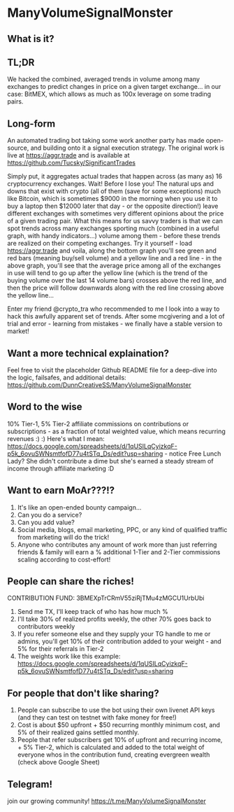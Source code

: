 # ManyVolumeSignalMonster

## What is it?

## TL;DR

We hacked the combined, averaged trends in volume among many exchanges to predict changes in price on a given target exchange... in our case: BitMEX, which allows as much as 100x leverage on some trading pairs. 

## Long-form

An automated trading bot taking some work another party has made open-source, and building onto it a signal execution strategy. The original work is live at https://aggr.trade and is available at https://github.com/Tucsky/SignificantTrades


Simply put, it aggregates actual trades that happen across (as many as) 16 cryptocurrency exchanges. Wait! Before I lose you! The natural ups and downs that exist with crypto (all of them (save for some exceptions) much like Bitcoin, which is sometimes $9000 in the morning when you use it to buy a laptop then $12000 later that day - or the opposite direction!) leave different exchanges with sometimes very different opinions about the price of a given trading pair. What this means for us savvy traders is that we can spot trends across many exchanges sporting much (combined in a useful graph, with handy indicators...) volume among them - before these trends are realized on their competing exchanges. Try it yourself - load https://aggr.trade and voila, along the bottom graph you'll see green and red bars (meaning buy/sell volume) and a yellow line and a red line - in the above graph, you'll see that the average price among all of the exchanges in use will tend to go up after the yellow line (which is the trend of the buying volume over the last 14 volume bars) crosses above the red line, and then the price will follow downwards along with the red line crossing above the yellow line... 


Enter my friend @crypto_tra who recommended to me I look into a way to hack this awfully apparent set of trends. After some mcgivering and a lot of trial and error - learning from mistakes - we finally have a stable version to market!


## Want a more technical explaination?


Feel free to visit the placeholder Github README file for a deep-dive into the logic, failsafes, and additional details: https://github.com/DunnCreativeSS/ManyVolumeSignalMonster


## Word to the wise


10% Tier-1, 5% Tier-2 affiliate commissions on contributions or subscriptions - as a fraction of total weighted value, which means recurring revenues :) :) Here's what I mean: https://docs.google.com/spreadsheets/d/1qUSILqCyizkqF-p5k_6ovuSWNsmtfofD77u4tSTq_Ds/edit?usp=sharing - notice Free Lunch Lady? She didn't contribute a dime but she's earned a steady stream of income through affiliate marketing :D


## Want to earn MoAr???!?


1. It's like an open-ended bounty campaign...
2. Can you do a service?
3. Can you add value?
4. Social media, blogs, email marketing, PPC, or any kind of qualified traffic from marketing will do the trick!
5. Anyone who contributes any amount of work more than just referring friends & family will earn a % additional 1-Tier and 2-Tier commissions scaling according to cost-effort!


## People can share the riches!

CONTRIBUTION FUND: 3BMEXpTrCRmV55ziRjTMu4zMGCU1UrbUbi

1. Send me TX, I'll keep track of who has how much %
2. I'll take 30% of realized profits weekly, the other 70% goes back to contributors weekly
3. If you refer someone else and they supply your TG handle to me or admins, you'll get 10% of their contribution added to your weight - and 5% for their referrals in Tier-2
4. The weights work like this example: https://docs.google.com/spreadsheets/d/1qUSILqCyizkqF-p5k_6ovuSWNsmtfofD77u4tSTq_Ds/edit?usp=sharing


## For people that don't like sharing?

1. People can subscribe to use the bot using their own livenet API keys (and they can test on testnet with fake money for free!)
2. Cost is about $50 upfront + $50 recurring monthly minimum cost, and 5% of their realized gains settled monthly.
3. People that refer subscribers get 10% of upfront and recurring income, + 5% Tier-2, which is calculated and added to the total weight of everyone whos in the contribution fund, creating evergreen wealth (check above Google Sheet)

## Telegram!

join our growing community! https://t.me/ManyVolumeSignalMonster